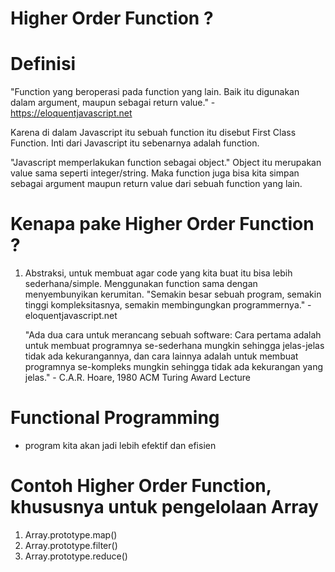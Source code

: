 # Higher Order Function ?

# Definisi

"Function yang beroperasi pada function yang lain. Baik itu digunakan dalam argument, maupun sebagai return value." - https://eloquentjavascript.net

Karena di dalam Javascript itu sebuah function itu disebut First Class Function. Inti dari Javascript itu sebenarnya adalah function.

"Javascript memperlakukan function sebagai object."
Object itu merupakan value sama seperti integer/string. Maka function juga bisa kita simpan sebagai argument maupun return value dari sebuah function yang lain.

# Kenapa pake Higher Order Function ?

1. Abstraksi, untuk membuat agar code yang kita buat itu bisa lebih sederhana/simple. Menggunakan function sama dengan menyembunyikan kerumitan.
   "Semakin besar sebuah program, semakin tinggi kompleksitasnya, semakin membingungkan programmernya." - eloquentjavascript.net

   "Ada dua cara untuk merancang sebuah software: Cara pertama adalah untuk membuat programnya se-sederhana mungkin sehingga jelas-jelas tidak ada kekurangannya, dan cara lainnya adalah untuk membuat programnya se-kompleks mungkin sehingga tidak ada kekurangan yang jelas." - C.A.R. Hoare, 1980 ACM Turing Award Lecture

# Functional Programming

- program kita akan jadi lebih efektif dan efisien

# Contoh Higher Order Function, khususnya untuk pengelolaan Array

1. Array.prototype.map()
2. Array.prototype.filter()
3. Array.prototype.reduce()

